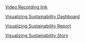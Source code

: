 [Video Recording link](https://drive.google.com/file/d/1xhFUUZtlHFSZn60qSRVt_ti55on0ynyr/view?usp=drive_link)


[Visualizing Sustainability Dashboard](https://eu1.ca.analytics.ibm.com/bi/?perspective=dashboard&pathRef=.my_folders%2FVisualizing%2BSustainability%2Bdashboard&action=view&mode=dashboard&subView=model0000018c8074128b_00000001)


[Visualizing Sustainability Report](https://eu1.ca.analytics.ibm.com/bi/?pathRef=.my_folders%2Fvisualizing%2Bsustanability%2Breport&action=run&format=HTML&prompt=false)


[Visualizing Sustainability Story](https://eu1.ca.analytics.ibm.com/bi/?perspective=story&pathRef=.my_folders%2FSustanability%2BStory&action=view&sceneId=model0000018c86b08209_00000002&sceneTime=0)
